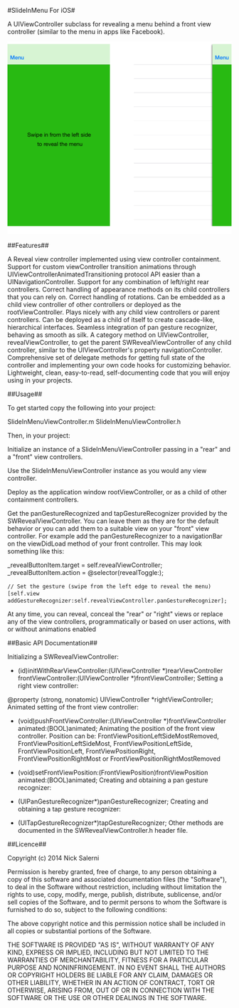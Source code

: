 #SlideInMenu For iOS#

A UIViewController subclass for revealing a menu behind a front view controller (similar to the menu in apps like Facebook).

![](Images/SlideInMenu.png?raw=true)

##Features##

A Reveal view controller implemented using view controller containment.
Support for custom viewController transition animations through UIViewControllerAnimatedTransitioning protocol
API easier than a UINavigationController.
Support for any combination of left/right rear controllers.
Correct handling of appearance methods on its child controllers that you can rely on.
Correct handling of rotations.
Can be embedded as a child view controller of other controllers or deployed as the rootViewController.
Plays nicely with any child view controllers or parent controllers.
Can be deployed as a child of itself to create cascade-like, hierarchical interfaces.
Seamless integration of pan gesture recognizer, behaving as smooth as silk.
A category method on UIViewController, revealViewController, to get the parent SWRevealViewController of any child controller, similar to the UIViewController's property navigationController.
Comprehensive set of delegate methods for getting full state of the controller and implementing your own code hooks for customizing behavior.
Lightweight, clean, easy-to-read, self-documenting code that you will enjoy using in your projects.

##Usage##

To get started copy the following into your project:

SlideInMenuViewController.m
SlideInMenuViewController.h

Then, in your project:

Initialize an instance of a SlideInMenuViewController passing in a "rear" and a "front" view controllers.

Use the SlideInMenuViewController instance as you would any view controller.

Deploy as the application window rootViewController, or as a child of other containment controllers.

Get the panGestureRecognized and tapGestureRecognizer provided by the SWRevealViewController. You can leave them as they are for the default behavior or you can add them to a suitable view on your "front" view controller. For example add the panGestureRecognizer to a navigationBar on the viewDidLoad method of your front controller. This may look something like this:

_revealButtonItem.target = self.revealViewController;
    _revealButtonItem.action = @selector(revealToggle:);
    
    // Set the gesture (swipe from the left edge to reveal the menu)
    [self.view addGestureRecognizer:self.revealViewController.panGestureRecognizer];

At any time, you can reveal, conceal the "rear" or "right" views or replace any of the view controllers, programmatically or based on user actions, with or without animations enabled

##Basic API Documentation##

Initializing a SWRevealViewController:

- (id)initWithRearViewController:(UIViewController *)rearViewController frontViewController:(UIViewController *)frontViewController;
Setting a right view controller:

@property (strong, nonatomic) UIViewController *rightViewController;
Animated setting of the front view controller:

- (void)pushFrontViewController:(UIViewController *)frontViewController animated:(BOOL)animated;
Animating the position of the front view controller. Position can be: FrontViewPositionLeftSideMostRemoved, FrontViewPositionLeftSideMost, FrontViewPositionLeftSide, FrontViewPositionLeft, FrontViewPositionRight, FrontViewPositionRightMost or FrontViewPositionRightMostRemoved

- (void)setFrontViewPosition:(FrontViewPosition)frontViewPosition animated:(BOOL)animated;
Creating and obtaining a pan gesture recognizer:

- (UIPanGestureRecognizer*)panGestureRecognizer;
Creating and obtaining a tap gesture recognizer:

- (UITapGestureRecognizer*)tapGestureRecognizer;
Other methods are documented in the SWRevealViewController.h header file.

##Licence##

Copyright (c) 2014 Nick Salerni

Permission is hereby granted, free of charge, to any person obtaining a copy
of this software and associated documentation files (the "Software"), to deal
in the Software without restriction, including without limitation the rights
to use, copy, modify, merge, publish, distribute, sublicense, and/or sell
copies of the Software, and to permit persons to whom the Software is
furnished to do so, subject to the following conditions:

The above copyright notice and this permission notice shall be included in
all copies or substantial portions of the Software.

THE SOFTWARE IS PROVIDED "AS IS", WITHOUT WARRANTY OF ANY KIND, EXPRESS OR
IMPLIED, INCLUDING BUT NOT LIMITED TO THE WARRANTIES OF MERCHANTABILITY,
FITNESS FOR A PARTICULAR PURPOSE AND NONINFRINGEMENT. IN NO EVENT SHALL THE
AUTHORS OR COPYRIGHT HOLDERS BE LIABLE FOR ANY CLAIM, DAMAGES OR OTHER
LIABILITY, WHETHER IN AN ACTION OF CONTRACT, TORT OR OTHERWISE, ARISING FROM,
OUT OF OR IN CONNECTION WITH THE SOFTWARE OR THE USE OR OTHER DEALINGS IN
THE SOFTWARE.
